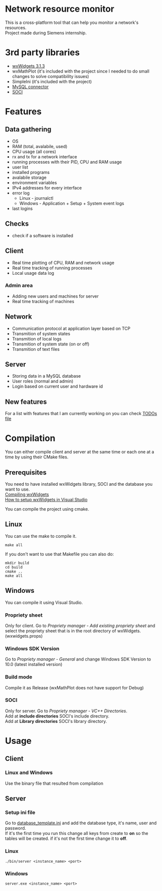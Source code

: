 # Network resource monitor
This is a cross-platform tool that can help you monitor a network's resources.  
Project made during Siemens internship.

# 3rd party libraries
* [wxWidgets 3.1.3](https://www.wxwidgets.org/downloads/)
* wxMathPlot (it's included with the project since I needed to do small changes to solve compatibility issues)
* SimpleIni (it's included with the project)
* [MySQL connector](https://www.mysql.com/products/connector/)
* [SOCI](https://github.com/SOCI/soci)

# Features
## Data gathering 
* OS
* RAM (total, avalabile, used)
* CPU usage (all cores)
* rx and tx for a network interface
* running processes with their PID, CPU and RAM usage
* user list
* installed programs
* avalabile storage 
* environment variables
* IPv4 addresses for every interface
* error log
    * Linux - journalctl
    * Windows - Application + Setup + System event logs
* last logins

## Checks
* check if a software is installed

## Client
* Real time plotting of CPU, RAM and network usage
* Real time tracking of running processes
* Local usage data log

### Admin area
* Adding new users and machines for server
* Real time tracking of machines

## Network
* Communication protocol at application layer based on TCP
* Transmition of system states
* Transmition of local logs
* Transmition of system state (on or off)
* Transmition of text files

## Server
* Storing data in a MySQL database
* User roles (normal and admin)
* Login based on current user and hardware id

## New features
For a list with features that I am currently working on you can check [TODOs file](TODOs.md)

# Compilation
You can either compile client and server at the same time or each one at a time by using their CMake files.

## Prerequisites
You need to have installed wxWidgets library, SOCI and the database you want to use.  
[Compiling wxWidgets](https://wiki.wxwidgets.org/Compiling_and_getting_started)  
[How to setup wxWidgets in Visual Studio](https://www.youtube.com/watch?v=sRhoZcNpMb4)  

You can compile the project using cmake.
## Linux
You can use the make to compile it.
```
make all
```

If you don't want to use that Makefile you can also do:
```
mkdir build
cd build
cmake ..
make all
```
## Windows
You can compile it using Visual Studio.

### Propriety sheet
Only for client.
Go to *Propriety manager - Add existing propriety sheet* and select the propriety sheet that is in the root directory of wxWidgets. (wxwidgets.props)

### Windows SDK Version
Go to *Propriety manager - General* and change Windows SDK Version to 10.0 (latest installed version)

### Build mode
Compile it as Release (wxMathPlot does not have support for Debug)

### SOCI
Only for server.
Go to *Propriety manager - VC++ Directories*.  
Add at **include directories** SOCI's include directory.  
Add at **Library directories** SOCI's library directory.

# Usage
## Client
### Linux and Windows
Use the binary file that resulted from compilation

## Server
### Setup ini file
Go to [database_template.ini](Init/database_template.ini) and add the database type, it's name, user and password.  
If it's the first time you run this change all keys from create to **on** so the tables will be created. if it's not the first time change it to **off**.
### Linux
```
./bin/server <instance_name> <port>
```
### Windows
```
server.exe <instance_name> <port>
```